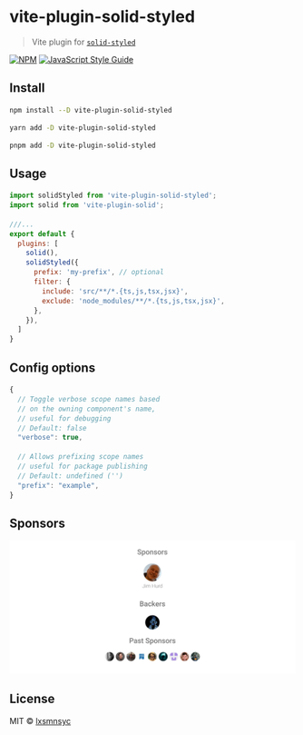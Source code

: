 # vite-plugin-solid-styled

> Vite plugin for [`solid-styled`](https://github.com/lxsmnsyc/solid-styled)

[![NPM](https://img.shields.io/npm/v/vite-plugin-solid-styled.svg)](https://www.npmjs.com/package/vite-plugin-solid-styled) [![JavaScript Style Guide](https://badgen.net/badge/code%20style/airbnb/ff5a5f?icon=airbnb)](https://github.com/airbnb/javascript)

## Install

```bash
npm install --D vite-plugin-solid-styled
```

```bash
yarn add -D vite-plugin-solid-styled
```

```bash
pnpm add -D vite-plugin-solid-styled
```

## Usage

```js
import solidStyled from 'vite-plugin-solid-styled';
import solid from 'vite-plugin-solid';

///...
export default {
  plugins: [
    solid(),
    solidStyled({
      prefix: 'my-prefix', // optional
      filter: {
        include: 'src/**/*.{ts,js,tsx,jsx}',
        exclude: 'node_modules/**/*.{ts,js,tsx,jsx}',
      },
    }),
  ]
}
```

## Config options

```js
{
  // Toggle verbose scope names based
  // on the owning component's name,
  // useful for debugging
  // Default: false
  "verbose": true,

  // Allows prefixing scope names
  // useful for package publishing
  // Default: undefined ('')
  "prefix": "example",
}
```

## Sponsors

![Sponsors](https://github.com/lxsmnsyc/sponsors/blob/main/sponsors.svg?raw=true)

## License

MIT © [lxsmnsyc](https://github.com/lxsmnsyc)
